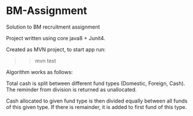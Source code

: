 # BM-Assignment
Solution to BM recruitment assignment

Project written using core java8 + Junit4.

Created as MVN project, to start app run:  
>> mvn test

Algorithm works as follows:

Total cash is split between different fund types (Domestic, Foreign, Cash).
The reminder from division is returned as unallocated.

Cash allocated to given fund type is then divided equally between all funds of this given type.
If there is remainder, it is added to first fund of this type.